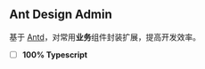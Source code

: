 ## Ant Design Admin

基于 [Antd](https://github.com/ant-design/ant-design)，对常用**业务**组件封装扩展，提高开发效率。

- [ ] **100% Typescript**
